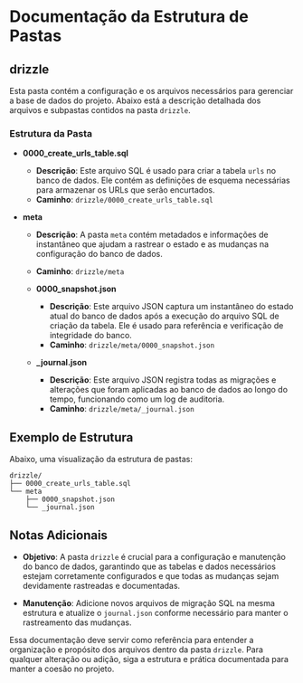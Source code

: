# Documentação da Estrutura de Pastas

## drizzle

Esta pasta contém a configuração e os arquivos necessários para gerenciar a base de dados do projeto. Abaixo está a descrição detalhada dos arquivos e subpastas contidos na pasta `drizzle`.

### Estrutura da Pasta

- **0000_create_urls_table.sql**
  - **Descrição**: Este arquivo SQL é usado para criar a tabela `urls` no banco de dados. Ele contém as definições de esquema necessárias para armazenar os URLs que serão encurtados.
  - **Caminho**: `drizzle/0000_create_urls_table.sql`

- **meta**
  - **Descrição**: A pasta `meta` contém metadados e informações de instantâneo que ajudam a rastrear o estado e as mudanças na configuração do banco de dados.
  - **Caminho**: `drizzle/meta`
  
  - **0000_snapshot.json**
    - **Descrição**: Este arquivo JSON captura um instantâneo do estado atual do banco de dados após a execução do arquivo SQL de criação da tabela. Ele é usado para referência e verificação de integridade do banco.
    - **Caminho**: `drizzle/meta/0000_snapshot.json`
  
  - **_journal.json**
    - **Descrição**: Este arquivo JSON registra todas as migrações e alterações que foram aplicadas ao banco de dados ao longo do tempo, funcionando como um log de auditoria.
    - **Caminho**: `drizzle/meta/_journal.json`

## Exemplo de Estrutura

Abaixo, uma visualização da estrutura de pastas:

```
drizzle/
├── 0000_create_urls_table.sql
└── meta
    ├── 0000_snapshot.json
    └── _journal.json
```

## Notas Adicionais

- **Objetivo**: A pasta `drizzle` é crucial para a configuração e manutenção do banco de dados, garantindo que as tabelas e dados necessários estejam corretamente configurados e que todas as mudanças sejam devidamente rastreadas e documentadas.

- **Manutenção**: Adicione novos arquivos de migração SQL na mesma estrutura e atualize o `journal.json` conforme necessário para manter o rastreamento das mudanças.

Essa documentação deve servir como referência para entender a organização e propósito dos arquivos dentro da pasta `drizzle`. Para qualquer alteração ou adição, siga a estrutura e prática documentada para manter a coesão no projeto.
